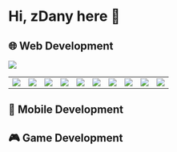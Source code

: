 # Hi, zDany here 👋

## 🌐 Web Development

<img src="https://cdn.jsdelivr.net/gh/devicons/devicon@latest/icons/html5/html5-original.svg" />
<table>
  <td>
    <img src="https://cdn.jsdelivr.net/gh/devicons/devicon@latest/icons/html5/html5-original.svg" />
  </td>
  <td>
    <img src="https://cdn.jsdelivr.net/gh/devicons/devicon@latest/icons/css3/css3-original.svg" />
  </td>
  <td>
    <img src="https://cdn.jsdelivr.net/gh/devicons/devicon@latest/icons/tailwindcss/tailwindcss-original.svg" />
  </td>
  <td>
    <img src="https://cdn.jsdelivr.net/gh/devicons/devicon@latest/icons/javascript/javascript-original.svg" />
  </td>
  <td>
    <img src="https://cdn.jsdelivr.net/gh/devicons/devicon@latest/icons/typescript/typescript-original.svg" />
  </td>
  <td>
    <img src="https://cdn.jsdelivr.net/gh/devicons/devicon@latest/icons/express/express-original.svg" />
  </td>
  <td>
    <img src="https://cdn.jsdelivr.net/gh/devicons/devicon@latest/icons/react/react-original.svg" />
  </td>
  <td>
    <img src="https://cdn.jsdelivr.net/gh/devicons/devicon@latest/icons/zustand/zustand-original.svg" />
  </td>
  <td>
    <img src="https://cdn.jsdelivr.net/gh/devicons/devicon@latest/icons/nextjs/nextjs-original.svg" />
  </td>
  <td>
    <img src="https://cdn.jsdelivr.net/gh/devicons/devicon@latest/icons/socketio/socketio-original.svg" />
  </td>
</table>

## 📱 Mobile Development

## 🎮 Game Development
